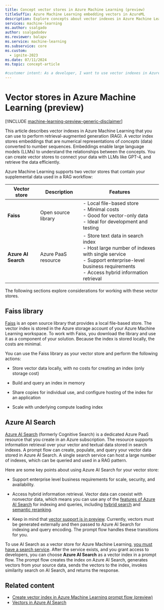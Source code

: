 ```yaml
---
title: Concept vector stores in Azure Machine Learning (preview)
titleSuffix: Azure Machine Learning embedding vectors in AzureML
description: Explore concepts about vector indexes in Azure Machine Learning and how you can use them for retrieval-augmented generation.
services: machine-learning
ms.author: ssalgado
author: ssalgadodev
ms.reviewer: balapv
ms.service: machine-learning
ms.subservice: core
ms.custom:
  - ignite-2023
ms.date: 07/11/2024
ms.topic: concept-article

#customer intent: As a developer, I want to use vector indexes in Azure Machine Learning so that I can perform retrieval-augmented generation. 
---
```


# Vector stores in Azure Machine Learning (preview)

[!INCLUDE [machine-learning-preview-generic-disclaimer](includes/machine-learning-preview-generic-disclaimer.md)]

This article describes vector indexes in Azure Machine Learning that you can use to perform retrieval-augmented generation (RAG). A vector index stores embeddings that are numerical representations of _concepts_ (data) converted to number sequences. Embeddings enable large language models (LLMs) to understand the relationships between the concepts. You can create vector stores to connect your data with LLMs like GPT-4, and retrieve the data efficiently.

Azure Machine Learning supports two vector stores that contain your supplemental data used in a RAG workflow:

| Vector store | Description | Features |
| --- | --- | --- |
| **Faiss** | Open source library | - Local file-based store <br> - Minimal costs <br> - Good for vector-only data <br> - Ideal for development and testing |
| **Azure AI Search** | Azure PaaS resource | - Store text data in search index <br> - Host large number of indexes with single service <br> - Support enterprise-level business requirements <br> - Access hybrid information retrieval |

The following sections explore considerations for working with these vector stores.

## Faiss library

[Faiss](https://github.com/facebookresearch/faiss) is an open source library that provides a local file-based store. The vector index is stored in the Azure storage account of your Azure Machine Learning workspace. To work with Faiss, you download the library and use it as a component of your solution. Because the index is stored locally, the costs are minimal. 

You can use the Faiss library as your vector store and perform the following actions:

- Store vector data locally, with no costs for creating an index (only storage cost)

- Build and query an index in memory

- Share copies for individual use, and configure hosting of the index for an application

- Scale with underlying compute loading index

## Azure AI Search

[Azure AI Search](/azure/search/search-what-is-azure-search) (formerly Cognitive Search) is a dedicated Azure PaaS resource that you create in an Azure subscription. The resource supports information retrieval over your vector and textual data stored in search indexes. A prompt flow can create, populate, and query your vector data stored in Azure AI Search. A single search service can host a large number of indexes, which can be queried and used in a RAG pattern.

Here are some key points about using Azure AI Search for your vector store:

- Support enterprise level business requirements for scale, security, and availability.

- Access hybrid information retrieval. Vector data can coexist with nonvector data, which means you can use any of the [features of Azure AI Search](/azure/search/search-features-list) for indexing and queries, including [hybrid search](/azure/search/vector-search-how-to-query) and [semantic reranking](/azure/search/semantic-search-overview).

- Keep in mind that [vector support is in preview](/azure/search/vector-search-overview). Currently, vectors must be generated externally and then passed to Azure AI Search for indexing and query encoding. The prompt flow handles these transitions for you.

To use AI Search as a vector store for Azure Machine Learning, [you must have a search service](/azure/search/search-create-service-portal). After the service exists, and you grant access to developers, you can choose **Azure AI Search** as a vector index in a prompt flow. The prompt flow creates the index on Azure AI Search, generates vectors from your source data, sends the vectors to the index, invokes similarity search on AI Search, and returns the response.

## Related content

- [Create vector index in Azure Machine Learning prompt flow (preview)](how-to-create-vector-index.md)
- [Vectors in Azure AI Search](/azure/search/vector-search-overview)
